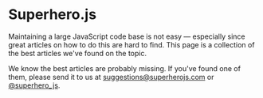Superhero.js
===========

Maintaining a large JavaScript code base is not easy — especially since great articles on how to do this are hard to find. This page is a collection of the best articles we've found on the topic.

We know the best articles are probably missing. If you've found one of them, please send it to us at suggestions@superherojs.com or [@superhero_js](https://twitter.com/superhero_js).
